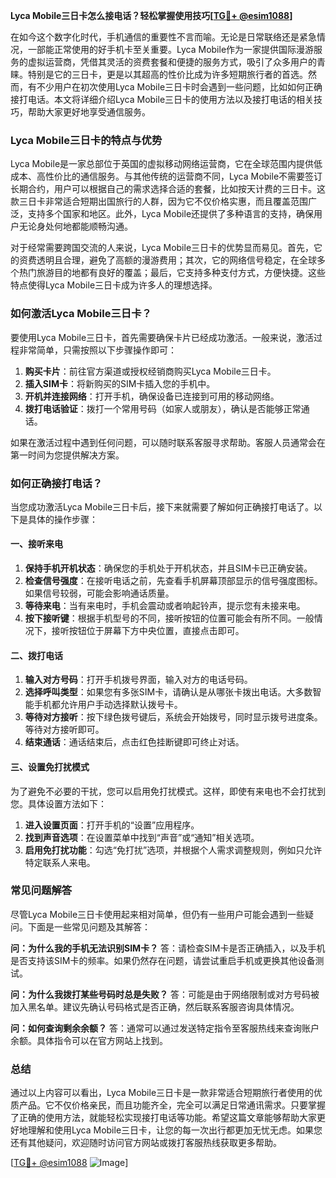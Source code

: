 **Lyca Mobile三日卡怎么接电话？轻松掌握使用技巧[[TG💪+ @esim1088](https://t.me/s/esim1088)]**

在如今这个数字化时代，手机通信的重要性不言而喻。无论是日常联络还是紧急情况，一部能正常使用的好手机卡至关重要。Lyca Mobile作为一家提供国际漫游服务的虚拟运营商，凭借其灵活的资费套餐和便捷的服务方式，吸引了众多用户的青睐。特别是它的三日卡，更是以其超高的性价比成为许多短期旅行者的首选。然而，有不少用户在初次使用Lyca Mobile三日卡时会遇到一些问题，比如如何正确接打电话。本文将详细介绍Lyca Mobile三日卡的使用方法以及接打电话的相关技巧，帮助大家更好地享受通信服务。

### Lyca Mobile三日卡的特点与优势

Lyca Mobile是一家总部位于英国的虚拟移动网络运营商，它在全球范围内提供低成本、高性价比的通信服务。与其他传统的运营商不同，Lyca Mobile不需要签订长期合约，用户可以根据自己的需求选择合适的套餐，比如按天计费的三日卡。这款三日卡非常适合短期出国旅行的人群，因为它不仅价格实惠，而且覆盖范围广泛，支持多个国家和地区。此外，Lyca Mobile还提供了多种语言的支持，确保用户无论身处何地都能顺畅沟通。

对于经常需要跨国交流的人来说，Lyca Mobile三日卡的优势显而易见。首先，它的资费透明且合理，避免了高额的漫游费用；其次，它的网络信号稳定，在全球多个热门旅游目的地都有良好的覆盖；最后，它支持多种支付方式，方便快捷。这些特点使得Lyca Mobile三日卡成为许多人的理想选择。

### 如何激活Lyca Mobile三日卡？

要使用Lyca Mobile三日卡，首先需要确保卡片已经成功激活。一般来说，激活过程非常简单，只需按照以下步骤操作即可：

1. **购买卡片**：前往官方渠道或授权经销商购买Lyca Mobile三日卡。
2. **插入SIM卡**：将新购买的SIM卡插入您的手机中。
3. **开机并连接网络**：打开手机，确保设备已连接到可用的移动网络。
4. **拨打电话验证**：拨打一个常用号码（如家人或朋友），确认是否能够正常通话。

如果在激活过程中遇到任何问题，可以随时联系客服寻求帮助。客服人员通常会在第一时间为您提供解决方案。

### 如何正确接打电话？

当您成功激活Lyca Mobile三日卡后，接下来就需要了解如何正确接打电话了。以下是具体的操作步骤：

#### 一、接听来电

1. **保持手机开机状态**：确保您的手机处于开机状态，并且SIM卡已正确安装。
2. **检查信号强度**：在接听电话之前，先查看手机屏幕顶部显示的信号强度图标。如果信号较弱，可能会影响通话质量。
3. **等待来电**：当有来电时，手机会震动或者响起铃声，提示您有未接来电。
4. **按下接听键**：根据手机型号的不同，接听按钮的位置可能会有所不同。一般情况下，接听按钮位于屏幕下方中央位置，直接点击即可。

#### 二、拨打电话

1. **输入对方号码**：打开手机拨号界面，输入对方的电话号码。
2. **选择呼叫类型**：如果您有多张SIM卡，请确认是从哪张卡拨出电话。大多数智能手机都允许用户手动选择默认拨号卡。
3. **等待对方接听**：按下绿色拨号键后，系统会开始拨号，同时显示拨号进度条。等待对方接听即可。
4. **结束通话**：通话结束后，点击红色挂断键即可终止对话。

#### 三、设置免打扰模式

为了避免不必要的干扰，您可以启用免打扰模式。这样，即使有来电也不会打扰到您。具体设置方法如下：

1. **进入设置页面**：打开手机的“设置”应用程序。
2. **找到声音选项**：在设置菜单中找到“声音”或“通知”相关选项。
3. **启用免打扰功能**：勾选“免打扰”选项，并根据个人需求调整规则，例如只允许特定联系人来电。

### 常见问题解答

尽管Lyca Mobile三日卡使用起来相对简单，但仍有一些用户可能会遇到一些疑问。下面是一些常见问题及其解答：

**问：为什么我的手机无法识别SIM卡？**
答：请检查SIM卡是否正确插入，以及手机是否支持该SIM卡的频率。如果仍然存在问题，请尝试重启手机或更换其他设备测试。

**问：为什么我拨打某些号码时总是失败？**
答：可能是由于网络限制或对方号码被加入黑名单。建议先确认号码格式是否正确，然后联系客服咨询具体情况。

**问：如何查询剩余余额？**
答：通常可以通过发送特定指令至客服热线来查询账户余额。具体指令可以在官方网站上找到。

### 总结

通过以上内容可以看出，Lyca Mobile三日卡是一款非常适合短期旅行者使用的优质产品。它不仅价格亲民，而且功能齐全，完全可以满足日常通讯需求。只要掌握了正确的使用方法，就能轻松实现接打电话等功能。希望这篇文章能够帮助大家更好地理解和使用Lyca Mobile三日卡，让您的每一次出行都更加无忧无虑。如果您还有其他疑问，欢迎随时访问官方网站或拨打客服热线获取更多帮助。

[[TG💪+ @esim1088](https://t.me/s/esim1088) ![Image](https://i.postimg.cc/4NQfJmqS/Snipaste-2025-05-13-00-14-12.png)]